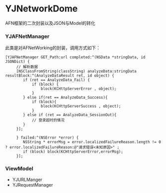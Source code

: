 # YJNetworkDome
AFN框架的二次封装以及JSON与Model的转化  
### YJAFNetManager
此类是对AFNetWorking的封装，调用方式如下：

```
[YJAFNetManager GET_Path:url completed:^(NSData *stringData, id JSONDict) {
     // 解析数据
     [NSClassFromString(classString) analyzeData:stringData resultBlock:^(AnalyzeDataResult ret, id object) {
     	if (ret == AnalyzeData_Fail) {
     		if (block) {
     			block(KCHttpServerError , object);
     		}
     	} else if(ret == AnalyzeData_Success){
     		if (block){
     			block(KCHttpServerSuccess , object);
     		}
     	} else if (ret == AnalyzeData_SessionOut){
     		// 登录超时的情况
     	}
     }];
     
     } failed:^(NSError *error) {
     	NSString * errorMsg = error.localizedFailureReason.length != 0 ? error.localizedFailureReason:@"请求错误<未知原因>" ;
     	if (block) block(KCHttpServerError,errorMsg);
     }];
```

### ViewModel
* YJURLManger
* YJRequestManager